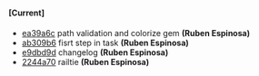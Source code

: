 
#### [Current]

#### 
 * [ea39a6c](../../commit/ea39a6c) path validation and colorize gem __(Ruben Espinosa)__
 * [ab309b6](../../commit/ab309b6) fisrt step in task __(Ruben Espinosa)__
 * [e9dbd9d](../../commit/e9dbd9d) changelog __(Ruben Espinosa)__
 * [2244a70](../../commit/2244a70) railtie __(Ruben Espinosa)__
